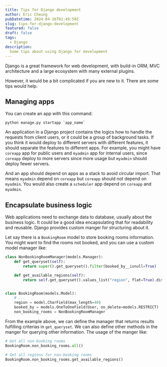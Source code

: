 ```yaml
---
title: Tips for Django development
author: Eric Cheung
pubDatetime: 2024-04-16T01:49:50Z
slug: tips-for-django-development
featured: false
draft: false
tags:
  - Django
description:
  Some tips about using Django for development
---
```


Django is a great framework for web development, with build-in ORM, MVC architecture and a large ecosystem with many external plugins.

However, it would be a bit complicated if you are new to it. There are some tips would help.

## Managing apps
You can create an app with this command:
```shell
python manage.py startapp `app_name`
```

An application in a Django project contains the logics how to handle the requests from client users, or it could be a group of background tasks. If you think it would deploy to different servers with different features, it should separate the features to different apps. For example, you might have `coreapp` app for public users and `myadmin` app for internal users, since `coreapp` deploy to more servers since more usage but `myadmin` should deploy fewer servers.

And an app should depend on apps as a stack to avoid circular import. That means `myadmin` depend on `coreapp` but `coreapp` should not depend on `myadmin`. You would also create a `scheduler` app depend on `coreapp` and `myadmin`.

## Encapsulate business logic
Web applications need to exchange data to database, usually about the business logic. It could be a good idea encapsulating that for readability and reusable. Django provides custom manger for structuring about it.

Let say there is a `BookingRoom` model to store booking rooms information. You might want to find the rooms not booked, and you can use a custom model manager like:
```python
class NonBookingRoomManager(models.Manager):
    def get_queryset(self):
        return super().get_queryset().filter(booked_by__isnull=True)

    def get_available_regions(self):
        return self.get_queryset().values_list("region", flat=True).distinct()


class BookingRoom(models.Model):
    # ...
    region = model.CharField(max_length=40)
    booked_by = models.OneToOneField(User, on_delete=models.RESTRICT)
    non_booking_rooms = NonBookingRoomManager
```

From the example above, we can define the manager that returns results fulfilling criterias in `get_queryset`. We can also define other methods in the manger for querying other information. The usage of the manger like:
```python
# Get all non-booking rooms
BookingRoom.non_booking_rooms.all()

# Get all regions for non-booking rooms
BookingRoom.non_booking_rooms.get_available_regions()
```